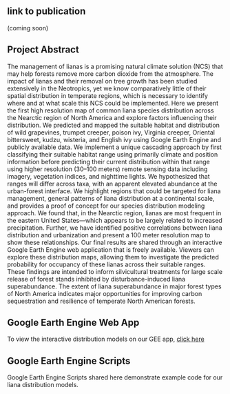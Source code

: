 ## link to publication 

(coming soon)

## Project Abstract

The management of lianas is a promising natural climate solution (NCS) that may help forests remove more carbon dioxide from the atmosphere. The impact of lianas and their removal on tree growth has been studied extensively in the Neotropics, yet we know comparatively little of their spatial distribution in temperate regions, which is necessary to identify where and at what scale this NCS could be implemented. Here we present the first high resolution map of common liana species distribution across the Nearctic region of North America and explore factors influencing their distribution. We predicted and mapped the suitable habitat and distribution of wild grapevines, trumpet creeper, poison ivy, Virginia creeper, Oriental bittersweet, kudzu, wisteria, and English ivy using Google Earth Engine and publicly available data. We implement a unique cascading approach by first classifying their suitable habitat range using primarily climate and position information before predicting their current distribution within that range using higher resolution (30–100 meters) remote sensing data including imagery, vegetation indices, and nighttime lights. We hypothesized that ranges will differ across taxa, with an apparent elevated abundance at the urban-forest interface. We highlight regions that could be targeted for liana management, general patterns of liana distribution at a continental scale, and provides a proof of concept for our species distribution modeling approach. We found that, in the Nearctic region, lianas are most frequent in the eastern United States—which appears to be largely related to increased precipitation. Further, we have identified positive correlations between liana distribution and urbanization and present a 100 meter resolution map to show these relationships. Our final results are shared through an interactive Google Earth Engine web application that is freely available. Viewers can explore these distribution maps, allowing them to investigate the predicted probability for occupancy of these lianas across their suitable ranges. These findings are intended to inform silvicultural treatments for large scale release of forest stands inhibited by disturbance-induced liana superabundance. The extent of liana superabundance in major forest types of North America indicates major opportunities for improving carbon sequestration and resilience of temperate North American forests.

## Google Earth Engine Web App
To view the interactive distribution models on our GEE app, [click here](https://ee-jacobpeters.projects.earthengine.app/view/northamericanlianas)

## Google Earth Engine Scripts
Google Earth Engine Scripts shared here demonstrate example code for our liana distribution models. 
